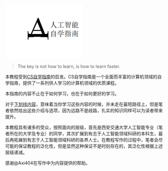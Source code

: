 ![icon](docs/images/AIwiki.png)

> The key is not how to learn, is how to learn faster.

本教程受到[CS自学指南](https://csdiy.wiki)的启发。CS自学指南是一个全面而丰富的计算机领域的自学指南，提供了一系列供人学习的计算机领域的优质课程。

本指南的内容不止在于如何学习，也在于如何更好的学习。

对于<u>下划线内容</u>，意味着当你学习这些内容的时候，并未走在最短路径上，但是笔者依然给出这些介绍与选项，因为远路不是歧路，扎实的知识同样可以为读者带来提升。

本教程具有诸多的受众，按照面向的层级，首先是西安交通大学人工智能专业（笔者所在的大学及专业）的同学，其次扩展到有志于人工智能领域科研的本科生，最后再拓展到有志于人工智能领域科研的各界人士。在教程写作的过程中，笔者会尽可能的保证教程的泛化性，但是显然这种保证不是时刻存在的，其泛化性根据上述层级递减。

感谢@Axi404在写作中为内容提供的帮助。